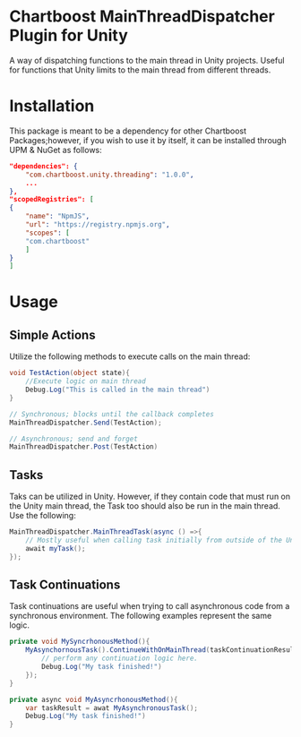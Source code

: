 # Chartboost MainThreadDispatcher Plugin for Unity
A way of dispatching functions to the main thread in Unity projects. Useful for functions that Unity limits to the main thread from different threads.

# Installation
This package is meant to be a dependency for other Chartboost Packages;however, if you wish to use it by itself, it can be installed through UPM & NuGet as follows:

```json
"dependencies": {
    "com.chartboost.unity.threading": "1.0.0",
    ...
},
"scopedRegistries": [
{
    "name": "NpmJS",
    "url": "https://registry.npmjs.org",
    "scopes": [
    "com.chartboost"
    ]
}
]
```

# Usage

## Simple Actions
Utilize the following methods to execute calls on the main thread:

```csharp
void TestAction(object state){
    //Execute logic on main thread
    Debug.Log("This is called in the main thread")
}

// Synchronous; blocks until the callback completes
MainThreadDispatcher.Send(TestAction);

// Asynchronous; send and forget
MainThreadDispatcher.Post(TestAction)
```

## Tasks
Taks can be utilized in Unity. However, if they contain code that must run on the Unity main thread, the Task too should also be run in the main thread. Use the following:

```csharp
MainThreadDispatcher.MainThreadTask(async () =>{
    // Mostly useful when calling task initially from outside of the Unity environment
    await myTask();
});
```

## Task Continuations
Task continuations are useful when trying to call asynchronous code from a synchronous environment. The following examples represent the same logic.

```csharp
private void MySyncrhonousMethod(){
    MyAsynchornousTask().ContinueWithOnMainThread(taskContinuationResultTask => {
        // perform any continuation logic here.
        Debug.Log("My task finished!")
    });
}

private async void MyAsyncrhonousMethod(){
    var taskResult = awat MyAsynchronousTask();
    Debug.Log("My task finished!")
}
```